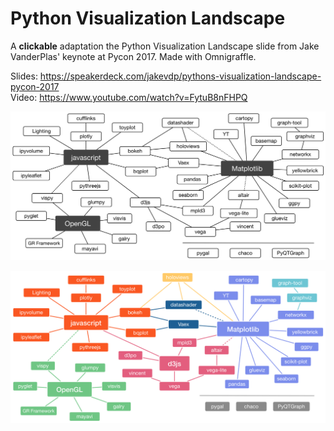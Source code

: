 # Python Visualization Landscape

A **clickable** adaptation the Python Visualization Landscape slide from Jake
VanderPlas' keynote at Pycon 2017. Made with Omnigraffle.

Slides: https://speakerdeck.com/jakevdp/pythons-visualization-landscape-pycon-2017  
Video: https://www.youtube.com/watch?v=FytuB8nFHPQ

![](./landscape.png)

![](./landscape-colors.png)
